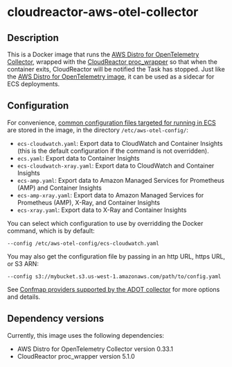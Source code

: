 # cloudreactor-aws-otel-collector

## Description

This is a Docker image that runs the [AWS Distro for OpenTelemetry Collector](https://aws-otel.github.io/docs/introduction),
wrapped with the
[CloudReactor proc_wrapper](https://github.com/CloudReactor/cloudreactor-procwrapper)
so that when the container exits, CloudReactor will be notified the Task has stopped.
Just like the [AWS Distro for OpenTelemetry image](https://aws-otel.github.io/docs/),
it can be used as a sidecar for ECS deployments.

## Configuration

For convenience, [common configuration files targeted for running in ECS](https://aws-otel.github.io/docs/getting-started/ecs-configurations/ecs-config-section) are stored in the image, in the directory `/etc/aws-otel-config/`:

* `ecs-cloudwatch.yaml`: Export data to CloudWatch and Container Insights (this is the default configuration if the command is not overridden).
* `ecs.yaml`: Export data to Container Insights
* `ecs-cloudwatch-xray.yaml`: Export data to CloudWatch and Container Insights
* `ecs-amp.yaml`: Export data to Amazon Managed Services for Prometheus (AMP) and
Container Insights
* `ecs-amp-xray.yaml`: Export data to Amazon Managed Services for Prometheus (AMP),
X-Ray, and Container Insights
* `ecs-xray.yaml`: Export data to X-Ray and Container Insights

You can select which configuration to use by overridding the Docker command,
which is by default:

    --config /etc/aws-otel-config/ecs-cloudwatch.yaml

You may also get the configuration file by passing in an http URL, https URL, or S3 ARN:

    --config s3://mybucket.s3.us-west-1.amazonaws.com/path/to/config.yaml

See [Confmap providers supported by the ADOT collector](https://aws-otel.github.io/docs/components/confmap-providers) for more options and details.

## Dependency versions

Currently, this image uses the following dependencies:

  * AWS Distro for OpenTelemetry Collector version 0.33.1
  * CloudReactor proc_wrapper version 5.1.0
